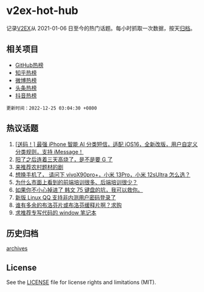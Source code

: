 # v2ex-hot-hub

 记录[V2EX](https://www.v2ex.com/)从 2021-01-06 日至今的热门话题。每小时抓取一次数据，按天[归档](archives)。
 
 ## 相关项目

- [GitHub热榜](https://github.com/lonnyzhang423/github-hot-hub)
- [知乎热榜](https://github.com/lonnyzhang423/zhihu-hot-hub)
- [微博热榜](https://github.com/lonnyzhang423/weibo-hot-hub)
- [头条热榜](https://github.com/lonnyzhang423/toutiao-hot-hub)
- [抖音热榜](https://github.com/lonnyzhang423/douyin-hot-hub)


 `更新时间：2022-12-25 03:04:30 +0800`

## 热议话题

1. [[送码！] 最强 iPhone 智能 AI 分类短信，适配 iOS16，全新改版，用户自定义分类规则，支持 iMessage！](https://www.v2ex.com/t/904407)
1. [阳了之后连着三天高烧了，是不是要 G 了](https://www.v2ex.com/t/904439)
1. [来推荐农村题材的剧](https://www.v2ex.com/t/904458)
1. [想换手机了， 请问下 vivoX90pro+，小米 13Pro，小米 12sUltra 怎么选？](https://www.v2ex.com/t/904423)
1. [为什么市面上看到的前端培训很多、后端培训很少？](https://www.v2ex.com/t/904415)
1. [如果你不小心掉进了 韩文 75 键盘的坑，我可以救你。](https://www.v2ex.com/t/904413)
1. [新版 Linux QQ 支持非内测用户密码登录了](https://www.v2ex.com/t/904432)
1. [谁有多余的布洛芬片或布洛芬缓释片啊？求购](https://www.v2ex.com/t/904404)
1. [求推荐专写代码的 window 笔记本](https://www.v2ex.com/t/904463)

## 历史归档

[archives](archives)

## License

See the [LICENSE](LICENSE) file for license rights and limitations (MIT).
